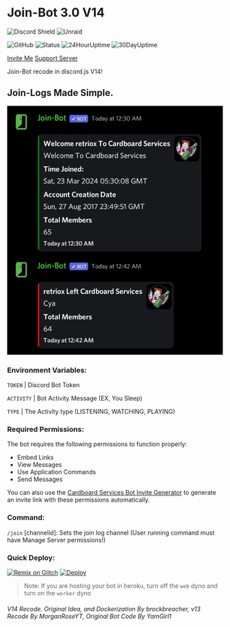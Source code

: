 # Join-Bot 3.0 V14
![Discord Shield](https://discord.com/api/guilds/514101346992128012/widget.png?style=shield) ![Unraid](https://img.shields.io/badge/unraid-%23F15A2C.svg?style=for-the-badge&logo=unraid&logoColor=white)

![GitHub](https://img.shields.io/github/license/brockbreacher/join-bot) ![Status](https://status.brbr.xyz/api/badge/12/status) ![24HourUptime](https://status.brbr.xyz/api/badge/12/uptime/24) ![30DayUptime](https://status.brbr.xyz/api/badge/12/uptime/720?label=30&labelSuffix=d) 

[Invite Me](https://discord.com/api/oauth2/authorize?client_id=752242020864753795&permissions=2147503232&scope=bot%20applications.commands)  [Support Server](https://discord.gg/SWTseD7)


Join-Bot recode in discord.js V14!
## Join-Logs Made Simple.

![Example Join-Logs](https://raw.githubusercontent.com/brockbreacher/images-for-projects/main/Screenshot_20240323_230601.jpg)

### Environment Variables:

`TOKEN` | Discord Bot Token

`ACTIVITY` | Bot Activity Message (EX, You Sleep)

`TYPE` | The Activity type (LISTENING, WATCHING, PLAYING)

### Required Permissions:
The bot requires the following permissions to function properly:
- Embed Links
- View Messages
- Use Application Commands
- Send Messages

You can also use the [Cardboard Services Bot Invite Generator](https://jbinvite.cardboards.net/) to generate an invite link with these permissions automatically.

### Command:
`/join` [channelid]: Sets the join log channel (User running command must have Manage Server permissions!)

### Quick Deploy:
[![Remix on Glitch](https://cdn.glitch.com/2703baf2-b643-4da7-ab91-7ee2a2d00b5b%2Fremix-button-v2.svg)](https://glitch.com/edit/#!/remix/brockbreacher-join-bot)
[![Deploy](https://www.herokucdn.com/deploy/button.svg)](https://heroku.com/deploy?template=https://github.com/brockbreacher/Join-Bot)
> Note: If you are hosting your bot in heroku, turn off the `web` dyno and turn on the `worker` dyno
>
###### V14 Recode. Original Idea, and Dockerization By brockbreacher, v13 Recode By MorganRoseYT, Original Bot Code By YamGirl1
